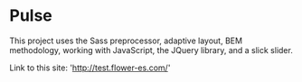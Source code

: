 # Pulse

This project uses the Sass preprocessor, adaptive layout, BEM methodology, working with JavaScript, the JQuery library, and a slick slider.

Link to this site: 'http://test.flower-es.com/'
